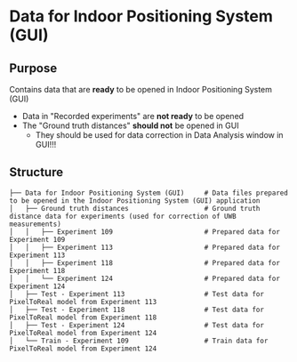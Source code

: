 # Data for Indoor Positioning System (GUI)

## Purpose
Contains data that are **ready** to be opened in Indoor Positioning System (GUI)
- Data in "Recorded experiments" are **not ready** to be opened
- The "Ground truth distances" **should not** be opened in GUI
    - They should be used for data correction in Data Analysis window in GUI!!!

## Structure
```
├── Data for Indoor Positioning System (GUI)     # Data files prepared to be opened in the Indoor Positioning System (GUI) application
│   ├── Ground truth distances                   # Ground truth distance data for experiments (used for correction of UWB measurements)
│   │   ├── Experiment 109                       # Prepared data for Experiment 109
│   │   ├── Experiment 113                       # Prepared data for Experiment 113
│   │   ├── Experiment 118                       # Prepared data for Experiment 118
│   │   └── Experiment 124                       # Prepared data for Experiment 124
│   ├── Test - Experiment 113                    # Test data for PixelToReal model from Experiment 113
│   ├── Test - Experiment 118                    # Test data for PixelToReal model from Experiment 118
│   ├── Test - Experiment 124                    # Test data for PixelToReal model from Experiment 124
│   └── Train - Experiment 109                   # Train data for PixelToReal model from Experiment 124
```